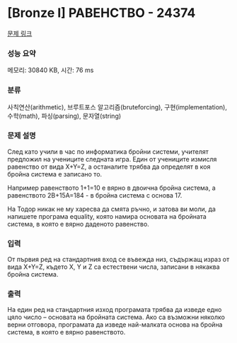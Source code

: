 # [Bronze I] РАВЕНСТВО - 24374 

[문제 링크](https://www.acmicpc.net/problem/24374) 

### 성능 요약

메모리: 30840 KB, 시간: 76 ms

### 분류

사칙연산(arithmetic), 브루트포스 알고리즘(bruteforcing), 구현(implementation), 수학(math), 파싱(parsing), 문자열(string)

### 문제 설명

<p>След като учили в час по информатика бройни системи, учителят предложил на учениците следната игра. Един от учениците измисля равенство от вида X+Y=Z, а останалите трябва да определят в коя бройна система е записано то.</p>

<p>Например равенството 1+1=10 е вярно в двоична бройна система, а равенството 2B+15A=184 - в бройна система с основа 17.</p>

<p>На Тодор никак не му харесва да смята ръчно, и затова ви моли, да напишете програма equality, която намира основата на бройната система, в която е вярно даденото равенство.</p>

### 입력 

 <p>От първия ред на стандартния вход се въвежда низ, съдържащ израз от вида X+Y=Z, където X, Y и Z са естествени числа, записани в някаква бройна система.</p>

### 출력 

 <p>На един ред на стандартния изход програмата трябва да изведе едно цяло число – основата на бройната система. Ако са възможни няколко верни отговора, програмата да изведе най-малката основа на бройна система, в която е вярно равенството.</p>

